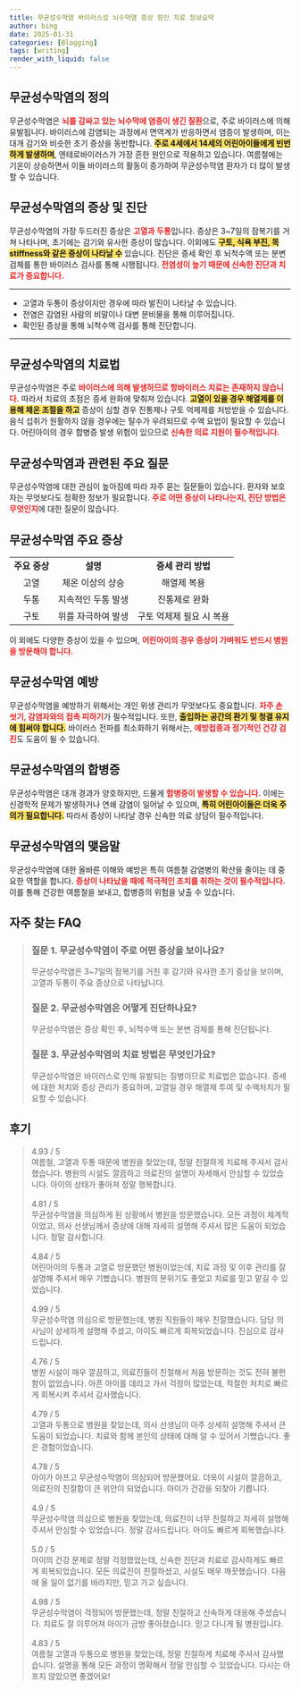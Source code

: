 ```yaml
---
title: 무균성수막염 바이러스성 뇌수막염 증상 원인 치료 정보요약
author: bing
date: 2025-01-31
categories: [Blogging]
tags: [writing]
render_with_liquid: false
---
```



<h2 id='무균성수막염의 정의'>무균성수막염의 정의</h2>

<p>무균성수막염은 <b><span style="color: #ee2323;">뇌를 감싸고 있는 뇌수막에 염증이 생긴 질환</span></b>으로, 주로 바이러스에 의해 유발됩니다. 바이러스에 감염되는 과정에서 면역계가 반응하면서 염증이 발생하며, 이는 대개 감기와 비슷한 초기 증상을 동반합니다. <b><span style="background-color: #ffe066;">주로 4세에서 14세의 어린아이들에게 빈번하게 발생하며</span></b>, 엔테로바이러스가 가장 흔한 원인으로 작용하고 있습니다. 여름철에는 기온이 상승하면서 이들 바이러스의 활동이 증가하여 무균성수막염 환자가 더 많이 발생할 수 있습니다.</p>

<h2 id='무균성수막염의 증상 및 진단'>무균성수막염의 증상 및 진단</h2>

<p>무균성수막염의 가장 두드러진 증상은 <b><span style="color: #ee2323;">고열과 두통</span></b>입니다. 증상은 3~7일의 잠복기를 거쳐 나타나며, 초기에는 감기와 유사한 증상이 많습니다. 이외에도 <b><span style="background-color: #ffe066;">구토, 식욕 부진, 목 stiffness와 같은 증상이 나타날 수</span></b> 있습니다. 진단은 증세 확인 후 뇌척수액 또는 분변 검체를 통한 바이러스 검사를 통해 시행됩니다. <b><span style="color: #ee2323;">전염성이 높기 때문에 신속한 진단과 치료가 중요합니다.</span></b></p>

<hr />

<ul>
    <li>고열과 두통이 증상이지만 경우에 따라 발진이 나타날 수 있습니다.</li>
    <li>전염은 감염된 사람의 비말이나 대변 분비물을 통해 이루어집니다.</li>
    <li>확인된 증상을 통해 뇌척수액 검사를 통해 진단합니다.</li>
</ul>

<hr />

<h2 id='무균성수막염의 치료법'>무균성수막염의 치료법</h2>

<p>무균성수막염은 주로 <b><span style="color: #ee2323;">바이러스에 의해 발생하므로 항바이러스 치료는 존재하지 않습니다.</span></b> 따라서 치료의 초점은 증세 완화에 맞춰져 있습니다. <b><span style="background-color: #ffe066;">고열이 있을 경우 해열제를 이용해 체온 조절을 하고</span></b> 증상이 심할 경우 진통제나 구토 억제제를 처방받을 수 있습니다. 음식 섭취가 원활하지 않을 경우에는 탈수가 우려되므로 수액 요법이 필요할 수 있습니다. 어린아이의 경우 합병증 발생 위험이 있으므로 <b><span style="color: #ee2323;">신속한 의료 지원이 필수적입니다.</span></b></p>

<h2 id='무균성수막염과 관련된 주요 질문'>무균성수막염과 관련된 주요 질문</h2>

<p>무균성수막염에 대한 관심이 높아짐에 따라 자주 묻는 질문들이 있습니다. 환자와 보호자는 무엇보다도 정확한 정보가 필요합니다. <b><span style="color: #ee2323;">주로 어떤 증상이 나타나는지, 진단 방법은 무엇인지</span></b>에 대한 질문이 많습니다.</p>

<h2 id='무균성수막염 주요 증상'>무균성수막염 주요 증상</h2>

<table>
    <tr>
        <td style="text-align: center; height: 17px;"><b>주요 증상</b></td>
        <td style="text-align: center; height: 17px;"><b>설명</b></td>
        <td style="text-align: center; height: 17px;"><b>증세 관리 방법</b></td>
    </tr>
    <tr>
        <td style="text-align: center; height: 17px;">고열</td>
        <td style="text-align: center; height: 17px;">체온 이상의 상승</td>
        <td style="text-align: center; height: 17px;">해열제 복용</td>
    </tr>
    <tr>
        <td style="text-align: center; height: 17px;">두통</td>
        <td style="text-align: center; height: 17px;">지속적인 두통 발생</td>
        <td style="text-align: center; height: 17px;">진통제로 완화</td>
    </tr>
    <tr>
        <td style="text-align: center; height: 17px;">구토</td>
        <td style="text-align: center; height: 17px;">위를 자극하여 발생</td>
        <td style="text-align: center; height: 17px;">구토 억제제 필요 시 복용</td>
    </tr>
</table>

<p>이 외에도 다양한 증상이 있을 수 있으며, <b><span style="color: #ee2323;">어린아이의 경우 증상이 가벼워도 반드시 병원을 방문해야 합니다.</span></b></p>

<h2 id='무균성수막염 예방'>무균성수막염 예방</h2>

<p>무균성수막염을 예방하기 위해서는 개인 위생 관리가 무엇보다도 중요합니다. <b><span style="color: #ee2323;">자주 손 씻기, 감염자와의 접촉 피하기</span></b>가 필수적입니다. 또한, <b><span style="background-color: #ffe066;">출입하는 공간의 환기 및 청결 유지에 힘써야 합니다.</span></b> 바이러스 전파를 최소화하기 위해서는, <b><span style="color: #ee2323;">예방접종과 정기적인 건강 검진</span></b>도 도움이 될 수 있습니다.</p>

<h2 id='무균성수막염의 합병증'>무균성수막염의 합병증</h2>

<p>무균성수막염은 대개 경과가 양호하지만, 드물게 <b><span style="color: #ee2323;">합병증이 발생할 수 있습니다.</span></b> 이에는 신경학적 문제가 발생하거나 연쇄 감염이 일어날 수 있으며, <b><span style="background-color: #ffe066;">특히 어린아이들은 더욱 주의가 필요합니다.</span></b> 따라서 증상이 나타날 경우 신속한 의료 상담이 필수적입니다.</p>

<h2 id='무균성수막염의 맺음말'>무균성수막염의 맺음말</h2>

<p>무균성수막염에 대한 올바른 이해와 예방은 특히 여름철 감염병의 확산을 줄이는 데 중요한 역할을 합니다. <b><span style="color: #ee2323;">증상이 나타났을 때에 적극적인 조치를 취하는 것이 필수적입니다.</span></b> 이를 통해 건강한 여름철을 보내고, 합병증의 위험을 낮출 수 있습니다.</p>


<h2 id='자주_찾는_FAQ'>자주 찾는 FAQ</h2>
<div itemscope="" itemtype="https://schema.org/FAQPage"> 
<blockquote> 
<div itemscope="" itemprop="mainEntity" itemtype="https://schema.org/Question"> 
<h3 itemprop="name">질문 1. 무균성수막염이 주로 어떤 증상을 보이나요?</h3> 
<div itemscope="" itemprop="acceptedAnswer" itemtype="https://schema.org/Answer"> 
<span itemprop="text"> 
<p>무균성수막염은 3~7일의 잠복기를 거친 후 감기와 유사한 초기 증상을 보이며, 고열과 두통이 주요 증상으로 나타납니다.</p> 
</span> 
</div> 
</div> 

<div itemscope="" itemprop="mainEntity" itemtype="https://schema.org/Question"> 
<h3 itemprop="name">질문 2. 무균성수막염은 어떻게 진단하나요?</h3> 
<div itemscope="" itemprop="acceptedAnswer" itemtype="https://schema.org/Answer"> 
<span itemprop="text"> 
<p>무균성수막염은 증상 확인 후, 뇌척수액 또는 분변 검체를 통해 진단됩니다.</p> 
</span> 
</div> 
</div> 

<div itemscope="" itemprop="mainEntity" itemtype="https://schema.org/Question"> 
<h3 itemprop="name">질문 3. 무균성수막염의 치료 방법은 무엇인가요?</h3> 
<div itemscope="" itemprop="acceptedAnswer" itemtype="https://schema.org/Answer"> 
<span itemprop="text"> 
<p>무균성수막염은 바이러스로 인해 유발되는 질병이므로 치료법은 없습니다. 증세에 대한 처치와 증상 관리가 중요하며, 고열일 경우 해열제 투여 및 수액처치가 필요할 수 있습니다.</p> 
</span> 
</div> 
</div> 
</blockquote> 
</div>
<h2 id='후기'>후기</h2>
<div itemscope itemtype="https://schema.org/Product">
  <blockquote>
  <div itemprop="review" itemscope itemtype="https://schema.org/Review">
      <div itemprop="reviewRating" itemscope itemtype="https://schema.org/Rating"> <span itemprop="ratingValue">4.93</span> / <span itemprop="bestRating">5</span> </div>
      <span itemprop="reviewBody">여름철, 고열과 두통 때문에 병원을 찾았는데, 정말 친절하게 치료해 주셔서 감사했습니다. 병원의 시설도 깔끔하고 의료진의 설명이 자세해서 안심할 수 있었습니다. 아이의 상태가 좋아져 정말 행복합니다.</span>
  </div>
  <br>
  <div itemprop="review" itemscope itemtype="https://schema.org/Review">
      <div itemprop="reviewRating" itemscope itemtype="https://schema.org/Rating"> <span itemprop="ratingValue">4.81</span> / <span itemprop="bestRating">5</span> </div>
      <span itemprop="reviewBody">무균성수막염을 의심하게 된 상황에서 병원을 방문했습니다. 모든 과정이 체계적이었고, 의사 선생님께서 증상에 대해 자세히 설명해 주셔서 많은 도움이 되었습니다. 정말 감사합니다.</span>
  </div>
  <br>
  <div itemprop="review" itemscope itemtype="https://schema.org/Review">
      <div itemprop="reviewRating" itemscope itemtype="https://schema.org/Rating"> <span itemprop="ratingValue">4.84</span> / <span itemprop="bestRating">5</span> </div>
      <span itemprop="reviewBody">어린아이의 두통과 고열로 방문했던 병원이었는데, 치료 과정 및 이후 관리를 잘 설명해 주셔서 매우 기뻤습니다. 병원의 분위기도 좋았고 치료를 믿고 맡길 수 있었습니다.</span>
  </div>
  <br>
  <div itemprop="review" itemscope itemtype="https://schema.org/Review">
      <div itemprop="reviewRating" itemscope itemtype="https://schema.org/Rating"> <span itemprop="ratingValue">4.99</span> / <span itemprop="bestRating">5</span> </div>
      <span itemprop="reviewBody">무균성수막염 의심으로 방문했는데, 병원 직원들이 매우 친절했습니다. 담당 의사님이 상세하게 설명해 주셨고, 아이도 빠르게 회복되었습니다. 진심으로 감사드립니다.</span>
  </div>
  <br>
  <div itemprop="review" itemscope itemtype="https://schema.org/Review">
      <div itemprop="reviewRating" itemscope itemtype="https://schema.org/Rating"> <span itemprop="ratingValue">4.76</span> / <span itemprop="bestRating">5</span> </div>
      <span itemprop="reviewBody">병원 시설이 매우 깔끔하고, 의료진들이 친절해서 처음 방문하는 것도 전혀 불편함이 없었습니다. 아픈 아이를 데리고 가서 걱정이 많았는데, 적절한 처치로 빠르게 회복시켜 주셔서 감사했습니다.</span>
  </div>
  <br>
  <div itemprop="review" itemscope itemtype="https://schema.org/Review">
      <div itemprop="reviewRating" itemscope itemtype="https://schema.org/Rating"> <span itemprop="ratingValue">4.79</span> / <span itemprop="bestRating">5</span> </div>
      <span itemprop="reviewBody">고열과 두통으로 병원을 찾았는데, 의사 선생님이 아주 상세히 설명해 주셔서 큰 도움이 되었습니다. 치료와 함께 본인의 상태에 대해 알 수 있어서 기뻤습니다. 좋은 경험이었습니다.</span>
  </div>
  <br>
  <div itemprop="review" itemscope itemtype="https://schema.org/Review">
      <div itemprop="reviewRating" itemscope itemtype="https://schema.org/Rating"> <span itemprop="ratingValue">4.78</span> / <span itemprop="bestRating">5</span> </div>
      <span itemprop="reviewBody">아이가 아프고 무균성수막염이 의심되어 방문했어요. 더욱이 시설이 깔끔하고, 의료진의 친절함이 큰 위안이 되었습니다. 아이가 건강을 되찾아 기쁩니다.</span>
  </div>
  <br>
  <div itemprop="review" itemscope itemtype="https://schema.org/Review">
      <div itemprop="reviewRating" itemscope itemtype="https://schema.org/Rating"> <span itemprop="ratingValue">4.9</span> / <span itemprop="bestRating">5</span> </div>
      <span itemprop="reviewBody">무균성수막염 의심으로 병원을 찾았는데, 의료진이 너무 친절하고 자세히 설명해 주셔서 안심할 수 있었습니다. 정말 감사드립니다. 아이도 빠르게 회복했습니다.</span>
  </div>
  <br>
  <div itemprop="review" itemscope itemtype="https://schema.org/Review">
      <div itemprop="reviewRating" itemscope itemtype="https://schema.org/Rating"> <span itemprop="ratingValue">5.0</span> / <span itemprop="bestRating">5</span> </div>
      <span itemprop="reviewBody">아이의 건강 문제로 정말 걱정했었는데, 신속한 진단과 치료로 감사하게도 빠르게 회복되었습니다. 모든 의료진이 친절하셨고, 시설도 매우 깨끗했습니다. 다음에 올 일이 없기를 바라지만, 믿고 가고 싶습니다.</span>
  </div>
  <br>
  <div itemprop="review" itemscope itemtype="https://schema.org/Review">
      <div itemprop="reviewRating" itemscope itemtype="https://schema.org/Rating"> <span itemprop="ratingValue">4.98</span> / <span itemprop="bestRating">5</span> </div>
      <span itemprop="reviewBody">무균성수막염이 걱정되어 방문했는데, 정말 친절하고 신속하게 대응해 주셨습니다. 치료도 잘 이루어져 아이가 금방 좋아졌습니다. 믿고 다니게 될 병원입니다.</span>
  </div>
  <br>
  <div itemprop="review" itemscope itemtype="https://schema.org/Review">
      <div itemprop="reviewRating" itemscope itemtype="https://schema.org/Rating"> <span itemprop="ratingValue">4.83</span> / <span itemprop="bestRating">5</span> </div>
      <span itemprop="reviewBody">여름철 고열과 두통으로 병원을 찾았는데, 정말 친절하게 치료해 주셔서 감사했습니다. 설명을 통해 모든 과정이 명확해서 정말 안심할 수 있었습니다. 다시는 아프지 않았으면 좋겠어요!</span>
  </div>
  </blockquote>
</div>
